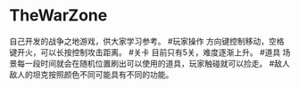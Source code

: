 # TheWarZone
自己开发的战争之地游戏，供大家学习参考。
#玩家操作
方向键控制移动，空格键开火，可以长按控制攻击距离。
#关卡
目前只有5关，难度逐渐上升。
#道具
场景每一段时间就会在随机位置刷出可以使用的道具，玩家触碰就可以捡走。
#敌人
敌人的坦克按照颜色不同可能具有不同的功能。

